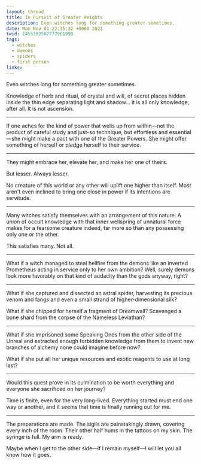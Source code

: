 ```yaml
---
layout: thread
title: In Pursuit of Greater Heights
description: Even witches long for something greater sometimes.
date: Mon Nov 01 22:35:32 +0000 2021
twid: 1455302507777961990
tags:
  - witches
  - demons
  - spiders
  - first person
links:
---
```

<article class="thread">
<section class="tweet">
<p>Even witches long for something greater sometimes.</p>
<p>Knowledge of herb and ritual, of crystal and will, of secret places hidden inside the thin edge separating light and shadow... it is all only knowledge, after all. It is not ascension.</p>
</section>
<hr class="tweet_sep">
<section class="tweet">
<p>If one aches for the kind of power that wells up from within—not the product of careful study and just-so technique, but effortless and essential—she might make a pact with one of the Greater Powers. She might offer something of herself or pledge herself to their service.</p>
</section>
<hr class="tweet_sep">
<section class="tweet">
<p>They might embrace her, elevate her, and make her one of theirs.</p>
<p>But lesser. Always lesser.</p>
<p>No creature of this world or any other will uplift one higher than itself. Most aren't even inclined to bring one close in power if its intentions are servitude.</p>
</section>
<hr class="tweet_sep">
<section class="tweet">
<p>Many witches satisfy themselves with an arrangement of this nature. A union of occult knowledge with that inner wellspring of unnatural force makes for a fearsome creature indeed, far more so than any possessing only one or the other.</p>
<p>This satisfies many. Not all.</p>
</section>
<hr class="tweet_sep">
<section class="tweet">
<p>What if a witch managed to steal hellfire from the demons like an inverted Prometheus acting in service only to her own ambition? Well, surely demons look more favorably on that kind of audacity than the gods anyway, right?</p>
</section>
<hr class="tweet_sep">
<section class="tweet">
<p>What if she captured and dissected an astral spider, harvesting its precious venom and fangs and even a small strand of higher-dimensional silk?</p>
<p>What if she chipped for herself a fragment of Dreamwall? Scavenged a bone shard from the corpse of the Nameless Leviathan?</p>
</section>
<hr class="tweet_sep">
<section class="tweet">
<p>What if she imprisoned some Speaking Ones from the other side of the Unreal and extracted enough forbidden knowledge from them to invent new branches of alchemy none could imagine before now?</p>
<p>What if she put all her unique resources and exotic reagents to use at long last?</p>
</section>
<hr class="tweet_sep">
<section class="tweet">
<p>Would this quest prove in its culmination to be worth everything and everyone she sacrificed on her journey?</p>
<p>Time is finite, even for the very long-lived. Everything started must end one way or another, and it seems that time is finally running out for me.</p>
</section>
<hr class="tweet_sep">
<section class="tweet">
<p>The preparations are made. The sigils are painstakingly drawn, covering every inch of the room. Their other half hums in the tattoos on my skin. The syringe is full. My arm is ready.</p>
<p>Maybe when I get to the other side—if I remain myself—I will let you all know how it goes.</p>
</section>
</article>
